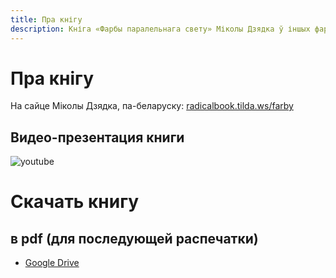 ```yaml
---
title: Пра кнігу
description: Кніга «Фарбы паралельнага свету» Міколы Дзядка ў іншых фарматах
---
```


# Пра кнігу

На сайце Міколы Дзядка, па-беларуску: [radicalbook.tilda.ws/farby](https://radicalbook.tilda.ws/farby)

## Видео-презентация книги

![youtube](xs5PBr93JP8)

# Скачать книгу 

## в pdf (для последующей распечатки)

- [Google Drive](https://drive.google.com/file/d/13IompHj21clhnefzu61u8iib-sJvzZ9a/view)

